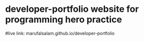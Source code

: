 # developer-portfolio website for programming hero practice

#live link: marufalsalam.github.io/developer-portfolio
